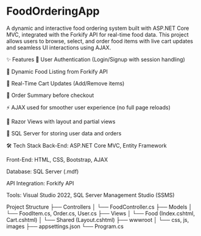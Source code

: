 # FoodOrderingApp
A dynamic and interactive food ordering system built with ASP.NET Core MVC, integrated with the Forkify API for real-time food data. This project allows users to browse, select, and order food items with live cart updates and seamless UI interactions using AJAX.

✨ Features
🔐 User Authentication (Login/Signup with session handling)

🍕 Dynamic Food Listing from Forkify API

🛒 Real-Time Cart Updates (Add/Remove items)

🧾 Order Summary before checkout

⚡ AJAX used for smoother user experience (no full page reloads)

📄 Razor Views with layout and partial views

💽 SQL Server for storing user data and orders

🛠️ Tech Stack
Back-End: ASP.NET Core MVC, Entity Framework

Front-End: HTML, CSS, Bootstrap, AJAX

Database: SQL Server (.mdf)

API Integration: Forkify API

Tools: Visual Studio 2022, SQL Server Management Studio (SSMS)

Project Structure
├── Controllers
│   └── FoodController.cs
├── Models
│   └── FoodItem.cs, Order.cs, User.cs
├── Views
│   └── Food (Index.cshtml, Cart.cshtml)
│   └── Shared (Layout.cshtml)
├── wwwroot
│   └── css, js, images
├── appsettings.json
└── Program.cs 
